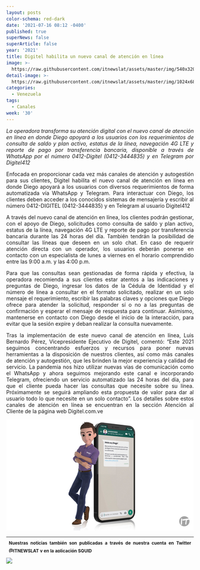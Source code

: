 ```yaml
---
layout: posts
color-schema: red-dark
date: '2021-07-16 08:12 -0400'
published: true
superNews: false
superArticle: false
year: '2021'
title: Digitel habilita un nuevo canal de atención en línea
image: >-
  https://raw.githubusercontent.com/itnewslat/assets/master/img/540x320/Nuevo-Canal-Digitel-p.jpg
detail-image: >-
  https://raw.githubusercontent.com/itnewslat/assets/master/img/1024x680/Nuevo-Canal-Digitel-g.jpg
categories:
  - Venezuela
tags:
  - Canales
week: '30'
---
```

<p style="text-align: justify;"><em>La operadora transforma su atención digital con el nuevo canal de atención en línea en donde Diego apoyará a los usuarios con los requerimientos de </em><em>c</em><em>onsulta de saldo y plan activo, estatus de la línea, navegación 4G LTE y reporte de pago por transferencia bancaria, disponible a través de WhatsApp por </em><em>el número 0412-Digitel (0412-3444835) y en Telegram por Digitel412</em></p>
<p style="text-align: justify;">Enfocada en proporcionar cada vez más canales de atención y autogestión para sus clientes, Digitel habilita el nuevo canal de atención en línea en donde Diego apoyará a los usuarios con diversos requerimientos de forma automatizada vía WhatsApp y Telegram. Para interactuar con Diego, los clientes deben acceder a los conocidos sistemas de mensajería y escribir al número 0412-DIGITEL (0412-3444835) y en Telegram al usuario Digitel412</p>
<p style="text-align: justify;">A través del nuevo canal de atención en línea, los clientes podrán gestionar, con el apoyo de Diego, solicitudes como consulta de saldo y plan activo, estatus de la línea, navegación 4G LTE y reporte de pago por transferencia bancaria durante las 24 horas del día. También tendrán la posibilidad de consultar las líneas que deseen en un solo chat. En caso de requerir atención directa con un operador, los usuarios deberán ponerse en contacto con un especialista de lunes a viernes en el horario comprendido entre las 9:00 a.m. y las 4:00 p.m.</p>
<p style="text-align: justify;">Para que las consultas sean gestionadas de forma rápida y efectiva, la operadora recomienda a sus clientes estar atentos a las indicaciones y preguntas de Diego, ingresar los datos de la Cédula de Identidad y el número de línea a consultar en el formato solicitado, realizar en un solo mensaje el requerimiento, escribir las palabras claves y opciones que Diego ofrece para atender la solicitud, responder sí o no a las preguntas de confirmación y esperar el mensaje de respuesta para continuar. Asimismo, mantenerse en contacto con Diego desde el inicio de la interacción, para evitar que la sesión expire y deban realizar la consulta nuevamente.</p>
<p style="text-align: justify;">Tras la implementación de este nuevo canal de atención en línea, Luis Bernardo Pérez, Vicepresidente Ejecutivo de Digitel, comentó: “Este 2021 seguimos concentrando esfuerzos y recursos para poner nuevas herramientas a la disposición de nuestros clientes, así como más canales de atención y autogestión, que les brinden la mejor experiencia y calidad de servicio. La pandemia nos hizo utilizar nuevas vías de comunicación como el WhatsApp y ahora seguimos mejorando este canal e incorporando Telegram, ofreciendo un servicio automatizado las 24 horas del día, para que el cliente pueda hacer las consultas que necesite sobre su línea. Próximamente se seguirá ampliando esta propuesta de valor para dar al usuario todo lo que necesite en un solo contacto”. Los detalles sobre estos canales de atención en línea se encuentran en la sección Atención al Cliente de la página web Digitel.com.ve</p>

![](https://raw.githubusercontent.com/itnewslat/assets/master/img/540x320/Nuevo-Canal-Digitel-p.jpg)

<table style="height: 42px;" width="569">
<tbody>
<tr>
<td style="text-align: justify;"><sub><strong>Nuestras noticias también son publicadas a través de nuestra cuenta en Twitter <a href="https://twitter.com/itnewslat?lang=es">@ITNEWSLAT</a> y en la aplicación <a href="https://squidapp.co/en/">SQUID</a></strong></sub></td>
</tr>
</tbody>
</table>

<img src="https://tracker.metricool.com/c3po.jpg?hash=56f88a41e39ab42c063cc51676587a04"/>
